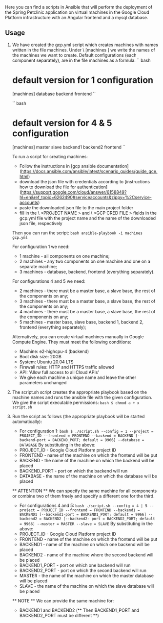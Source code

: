 Here you can find a scripts in Ansible that will perform the deployment of the Spring Petclinic application on virtual machines in the Google Cloud Platform infrastructure with an Angular frontend and a mysql database.

## Usage
1. We have created the gcp.yml script which creates machines with names written in the file machines.
Under \ [machines \] we write the names of the machines we want to create. Default configurations (each component
separately), are in the file machines as a formula:
    `` bash
    # default version for 1 configuration
    [machines]
    database
    backend
    frontend
    ``

    `` bash
    # default version for 4 & 5 configuration
    [machines]
    master
    slave
    backend1
    backend2
    frontend
    ``

    To run a script for creating machines:
    * Follow the instructions in [gcp ansible documentation] (https://docs.ansible.com/ansible/latest/scenario_guides/guide_gce.html)
    * download the json file with credentials according to [instructions how to download the file for authentication] (https://support.google.com/cloud/answer/6158849?hl=en&ref_topic=6262490#serviceaccounts&zippy=%2Cservice-accounts)
    * paste the downloaded json file to the main project folder
    * fill in the \ <PROJECT NAME \> and \ <GCP CRED FILE \> fields in the gcp.yml file with the project name and the name of the downloaded json file, respectively

    Then you can run the script:
    `` bash
    ansible-playbook -i machines gcp.yml
    ``

    For configuration 1 we need:
    * 1 machine - all components on one machine;
    * 2 machines - any two components on one machine and one on a separate machine;
    * 3 machines - database, backend, frontend (everything separately).

    For configurations 4 and 5 we need:
    * 2 machines - there must be a master base, a slave base, the rest of the components on any;
    * 3 machines - there must be a master base, a slave base, the rest of the components on any;
    * 4 machines - there must be a master base, a slave base, the rest of the components on any;
    * 5 machines - master base, slave base, backend 1, backend 2, frontend (everything separately);

    Alternatively, you can create virtual machines manually in Google Compute Engine. They must meet the following conditions:
    * Machine: e2-highcpu-4 (backend)
    * Boot disk size: 20GB
    * System: Ubuntu 20.04 LTS
    * Firewall rules: HTTP and HTTPS traffic allowed
    * API: 'Allow full access to all Cloud APIs'
    * We give each machine a unique name and leave the other parameters unchanged

2. The script.sh script creates the appropriate playbook based on the machine names and runs the ansible file with the given configuration. We give the script executable permissions:
    `` bash
    $ chmod a + x script.sh
    ``
3. Run the script as follows (the appropriate playbook will be started automatically):
    * For configuration 1:
    `` bash
    $ ./script.sh --config = 1 --project = PROJECT_ID --frontend = FRONTEND --backend = BACKEND [--backend-port = BACKEND_PORT; default = 9966] --database = DATABASE
    ``
    By substituting in the above:
    * PROJECT_ID - Google Cloud Platform project ID
    * FRONTEND - name of the machine on which the frontend will be put
    * BACKEND - the name of the machine on which the backend will be placed
    * BACKEND_PORT - port on which the backend will run
    * DATABASE - the name of the machine on which the database will be placed
    
    ** ATTENTION ** We can specify the same machine for all components or combine two of them freely and specify a different one for the third.

    * For configurations 4 and 5:
    `` bash
    ./script.sh --config = 4 | 5 --project = PROJECT_ID --frontend = FRONTEND --backend1 = BACKEND1 [--backend1-port = BACKEND1_PORT; default = 9966] --backend2 = BACKEND2 [--backend2- port = BACKEND2_PORT; default = 9966] --master = MASTER --slave = SLAVE
    ``
    By substituting in the above:
    * PROJECT_ID - Google Cloud Platform project ID
    * FRONTEND - name of the machine on which the frontend will be put
    * BACKEND1 - name of the machine on which one backend will be placed
    * BACKEND2 - name of the machine where the second backend will be placed
    * BACKEND1_PORT - port on which one backend will run
    * BACKEND2_PORT - port on which the second backend will run
    * MASTER - the name of the machine on which the master database will be placed
    * SLAVE - the name of the machine on which the slave database will be placed

    ** NOTE ** We can provide the same machine for:
    * BACKEND1 and BACKEND2 (** Then BACKEND1_PORT and BACKEND2_PORT must be different **) 
